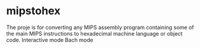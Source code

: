 # mipstohex
 
The proje is for converting any MIPS assembly program containing some of the main MIPS instructions to hexadecimal machine language or object code.
Interactive mode
Bach mode
